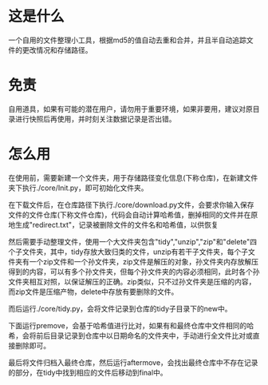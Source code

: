 # 这是什么

一个自用的文件整理小工具，根据md5的值自动去重和合并，并且半自动追踪文件的更改情况和存储路径。

# 免责

自用道具，如果有可能的潜在用户，请勿用于重要环境，如果非要用，建议对原目录进行快照后再使用，并时刻关注数据记录是否出错。

# 怎么用

在使用前，需要新建一个文件夹，用于存储路径变化信息(下称仓库)，在新建文件夹下执行./core/Init.py，即可初始化文件夹。

在下载文件后，在仓库路径下执行./core/download.py文件，会要求你输入保存文件的文件仓库(下称文件仓库)，代码会自动计算哈希值，删掉相同的文件并在原地生成"redirect.txt"，记录被删除文件的文件名和哈希值，以供恢复

然后需要手动整理文件，使用一个大文件夹包含"tidy","unzip","zip"和"delete"四个子文件夹，其中，tidy存放大致归类的文件，unzip有若干子文件夹，每个子文件夹有一个zip文件和一个孙文件夹，zip文件是解压的对象，孙文件夹内存放解压得到的内容，可以有多个孙文件夹，但每个孙文件夹的内容必须相同，此时各个孙文件夹相互对照，以保证解压的正确。zip类似，只不过孙文件夹是压缩的内容，而zip文件是压缩产物，delete中存放有要删除的文件。

而后运行./core/tidy.py，会将文件记录到仓库的tidy子目录下的new中。

下面运行premove，会基于哈希值进行比对，如果有和最终仓库中文件相同的哈希，会将前后目录记录到仓库中以日期命名的文件夹中，手动进行全文件比对或直接删除即可。

最后将文件归档入最终仓库，然后运行aftermove，会找出最终仓库中不存在记录的部分，在tidy中找到相应的文件后移动到final中。